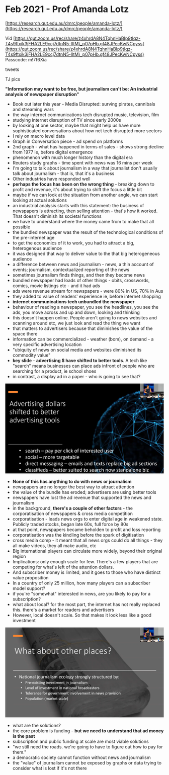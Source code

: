 # Feb 2021 - Prof Amanda Lotz

[https://research.qut.edu.au/dmrc/people/amanda-lotz/](https://research.qut.edu.au/dmrc/people/amanda-lotz/)

Vid [https://qut.zoom.us/rec/share/z4xhrdA8N4TqhnHaBIp9tIqz-T4s9ftxik3jFHA2LE9ccj7dtnN5-lItM\_p07pHb.gf48JPecKwNCpyss](https://qut.zoom.us/rec/share/z4xhrdA8N4TqhnHaBIp9tIqz-T4s9ftxik3jFHA2LE9ccj7dtnN5-lItM\_p07pHb.gf48JPecKwNCpyss) Passcode: m!7f6Xia

tweets&#x20;

TJ pics

**"Information may want to be free, but journalism can't be: An industrial analysis of newspaper disruption"**

* Book out later this year - Media Disrupted: surving pirates, cannibals and streaming wars
* the way internet communications tech disrupted music, television, film
* studying internet disruption of TV since early 2000s
* by looking at one sector, maybe that might help us have more sophisticated conversations about how net tech disrupted more sectors
* I rely on macro level data
* Graph in Conversation piece - ad spend on platforms &#x20;
* 2nd graph - what has happened in terms of sales - shows strong decline from 1977 ie, before digital emergence&#x20;
* phenomenon with much longer history than the digital era
* Reuters study graphs - time spent with news was 16 mins per week
* I'm going to talk about journalism in a way that journalist don't usually talk about journalism - that is, that it's a business
* &#x20;Other industries have responded well
* **perhaps the focus has been on the wrong thing** - breaking down to profit and revenue, it's about trying to shift the focus a little bit
* maybe if we can look at the situation from another angle, we can start looking at actual solutions
* an industrial analysis starts with this statement: the business of newspapers is attracting, then selling attention - that's how it worked. That doesn't diminish its societal functions
* we have to understand where the money came from to make that all possible
* the bundled newspaper was the result of the technological conditions of the pre-internet age
* to get the economics of it to work, you had to attract a big, heterogenous audience
* it was designed that way to deliver value to the that big heterogeneous audience
* a difference between news and journalism - news, a thin account of events; journalism, contextualized reporting of the news
* sometimes journalism finds things, and then they become news
* bundled newspaper had loads of other things - obits, crosswords, comics, movie listings etc - and it had ads
* ads were revenue stream for newspapers - were 80% in US, 70% in Aus
* they added to value of readers' experience ie, before internet shopping
* **internet communications tech unbundled the newspaper**
* behaviour of reading a newspaper, you see the headlines, you see the ads, you move across and up and down, looking and thinking
* this doesn't happen online. People aren't going to news websites and scanning around etc, we just look and read the thing we want
* that matters to advertisers because that diminishes the value of the space there
* information can be commercialized - weather (bom), on demand - a very specific advertising location
* "ubiquity of news on social media and websites diminished its commodity value"
* **key slide** - **advertising $ have shifted to better tools**. A tech like "search" means businesses can place ads infront of people who are searching for a product, ie school shoes
* in contrast, a display ad in a paper - who is going to see that?

![](<../.gitbook/assets/Screen Shot 2021-02-24 at 8.13.42 pm.png>)

* **None of this has anything to do with news or journalism**
* newspapers are no longer the best way to attract attention
* the value of the bundle has eroded; advertisers are using better tools
* newspapers have lost the ad revenue that supported the news and journalism
* in the background, **there's a couple of other factors** - the corporatisation of newspapers & cross media competition
* corporatisation - leads news orgs to enter digital age in weakened state. Publicly traded stocks, began late 60s, full force by 80s
* at that point, newspapers became beholden to profit and loss reporting
* corporatisation was the kindling before the spark of digitisation
* cross media comp - it meant that all news orgs could do all things - they all make videos, they all make audio, etc
* Big international players can circulate more widely, beyond their original region
* Implications: only enough scale for few. There's a few players that are competing for what's left of the attention dollars.
* And subscriber money is limited, and it goes to those who have distinct value proposition
* In a country of only 25 million, how many players can a subscriber model support?
* if you're "somewhat" interested in news, are you likely to pay for a subscription?
* what about local? for the most part, the internet has not really replaced this. there's a market for readers and advertisers
* However, local doesn't scale. So that makes it look less like a good investment

![](<../.gitbook/assets/Screen Shot 2021-02-24 at 8.33.17 pm.png>)

* what are the solutions?
* the core problem is funding - **but we need to understand that ad money is the past**
* subscription and public funding at scale are most viable solutions
* "we still need the roads. we're going to have to figure out how to pay for them."
* a democratic society cannot function without news and journalism
* the "value" of journalism cannot be exposed by graphs or data trying to consider what is lost if it's not there&#x20;





